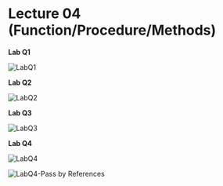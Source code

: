 # Lecture 04 (Function/Procedure/Methods)

**Lab Q1**

![LabQ1](https://github.com/yclim95/GuideToCPPBegineer01/blob/master/Lecture06/LabExercise01/LabExercise01.PNG)


**Lab Q2**

![LabQ2](https://github.com/yclim95/GuideToCPPBegineer01/blob/master/Lecture06/LabExercise02/LabExercise02.PNG)



**Lab Q3**

![LabQ3](https://github.com/yclim95/GuideToCPPBegineer01/blob/master/Lecture06/LabExercise03/LabExercise03.PNG)



**Lab Q4**

![LabQ4](https://github.com/yclim95/GuideToCPPBegineer01/blob/master/Lecture06/LabExercise04/LabExercise04.PNG)


![LabQ4-Pass by References](https://github.com/yclim95/GuideToCPPBegineer01/blob/master/Lecture06/LabExercise04/LabExercise04Reference.PNG)
